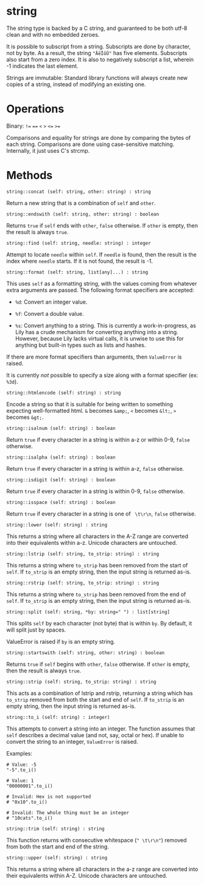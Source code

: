 string
======

The string type is backed by a C string, and guaranteed to be both utf-8 clean and with no embedded zeroes.

It is possible to subscript from a string. Subscripts are done by character, not by byte. As a result, the string `"ĀēĪōŪ"` has five elements. Subscripts also start from a zero index. It is also to negatively subscript a list, wherein -1 indicates the last element.

Strings are immutable: Standard library functions will always create new copies of a string, instead of modifying an existing one.

# Operations

Binary: `!=` `==` `<` `>` `<=` `>=`

Comparisons and equality for strings are done by comparing the bytes of each string. Comparisons are done using case-sensitive matching. Internally, it just uses C's strcmp.

# Methods

`string::concat (self: string, other: string) : string`

Return a new string that is a combination of `self` and `other`.


`string::endswith (self: string, other: string) : boolean`

Returns `true` if `self` ends with `other`, `false` otherwise. If `other` is empty, then the result is always `true`.


`string::find (self: string, needle: string) : integer`

Attempt to locate `needle` within `self`. If `needle` is found, then the result is the index where `needle` starts. If it is not found, the result is -1.


`string::format (self: string, list[any]...) : string`

This uses `self` as a formatting string, with the values coming from whatever extra arguments are passed. The following format specifiers are accepted:

* `%d`: Convert an integer value.

* `%f`: Convert a double value.

* `%s`: Convert anything to a string. This is currently a work-in-progress, as Lily has a crude mechanism for converting anything into a string. However, because Lily lacks virtual calls, it is unwise to use this for anything but built-in types such as lists and hashes.

If there are more format specifiers than arguments, then `ValueError` is raised.

It is currently *not* possible to specify a size along with a format specifier (ex: `%3d`).


`string::htmlencode (self: string) : string`

Encode a string so that it is suitable for being written to something expecting well-formatted html. `&` becomes `&amp;`, `<` becomes `&lt;`, `>` becomes `&gt;`.


`string::isalnum (self: string) : boolean`

Return `true` if every character in a string is within a-z or within 0-9, `false` otherwise.


`string::isalpha (self: string) : boolean`

Return `true` if every character in a string is within a-z, `false` otherwise.


`string::isdigit (self: string) : boolean`

Return `true` if every character in a string is within 0-9, `false` otherwise.


`string::isspace (self: string) : boolean`

Return `true` if every character in a string is one of ` \t\r\n`, `false` otherwise.


`string::lower (self: string) : string`

This returns a string where all characters in the A-Z range are converted into their equivalents within a-z. Unicode characters are untouched.


`string::lstrip (self: string, to_strip: string) : string`

This returns a string where `to_strip` has been removed from the start of `self`. If `to_strip` is an empty string, then the input string is returned as-is.


`string::rstrip (self: string, to_strip: string) : string`

This returns a string where `to_strip` has been removed from the end of `self`. If `to_strip` is an empty string, then the input string is returned as-is.


`string::split (self: string, *by: string=" ") : list[string]`

This splits `self` by each character (not byte) that is within `by`. By default, it will split just by spaces.

ValueError is raised if `by` is an empty string.


`string::startswith (self: string, other: string) : boolean`

Returns `true` if `self` begins with `other`, `false` otherwise. If `other` is empty, then the result is always `true`.


`string::strip (self: string, to_strip: string) : string`

This acts as a combination of lstrip and rstrip, returning a string which has `to_strip` removed from both the start and end of `self`. If `to_strip` is an empty string, then the input string is returned as-is.


`string::to_i (self: string) : integer)`

This attempts to convert a string into an integer. The function assumes that `self` describes a decimal value (and not, say, octal or hex). If unable to convert the string to an integer, `ValueError` is raised.

Examples:

```
# Value: -5
"-5".to_i()

# Value: 1
"00000001".to_i()

# Invalid: Hex is not supported
# "0x10".to_i()

# Invalid: The whole thing must be an integer
# "10cats".to_i()
```


`string::trim (self: string) : string`

This function returns with consecutive whitespace (`" \t\r\n"`) removed from both the start and end of the string.


`string::upper (self: string) : string`

This returns a string where all characters in the a-z range are converted into their equivalents within A-Z. Unicode characters are untouched.
